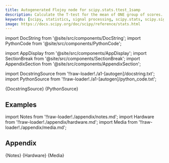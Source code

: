 ```yaml
---
title: Autogenerated Flojoy node for scipy.stats.ttest_1samp
description: Calculate the T-test for the mean of ONE group of scores. This is a test for the null hypothesis that the expected value (mean) of a sample of independent observations `a` is equal to the given population mean, `popmean`.
keywords: [scipy, statistics, signal processing, scipy.stats, scipy.signal, scipy.stats.ttest_1samp]
image: https://docs.scipy.org/doc/scipy/reference/stats.html
---
```


[//]: # (Custom component imports)

import DocString from '@site/src/components/DocString';
import PythonCode from '@site/src/components/PythonCode';

import AppDisplay from '@site/src/components/AppDisplay';
import SectionBreak from '@site/src/components/SectionBreak';
import AppendixSection from '@site/src/components/AppendixSection';

[//]: # (Docstring)

import DocstringSource from '!!raw-loader!./a1-[autogen]/docstring.txt';
import PythonSource from '!!raw-loader!./a1-[autogen]/python_code.txt';


<DocString>{DocstringSource}</DocString>
<PythonCode GLink='SCIPY/stats/TTEST_1SAMP/TTEST_1SAMP.py'>{PythonSource}</PythonCode>


<SectionBreak />

    

[//]: # (Examples)

## Examples

<AppDisplay 
  GLink='SCIPY/stats/TTEST_1SAMP'
  nodeLabel='TTEST_1SAMP'>
</AppDisplay>

<SectionBreak />

    

[//]: # (Appendix)

import Notes from '!!raw-loader!./appendix/notes.md';
import Hardware from '!!raw-loader!./appendix/hardware.md';
import Media from '!!raw-loader!./appendix/media.md';

## Appendix

<AppendixSection index={0} folderPath='nodes/SCIPY/stats/TTEST_1SAMP/appendix/'>{Notes}</AppendixSection>
<AppendixSection index={1} folderPath='nodes/SCIPY/stats/TTEST_1SAMP/appendix/'>{Hardware}</AppendixSection>
<AppendixSection index={2} folderPath='nodes/SCIPY/stats/TTEST_1SAMP/appendix/'>{Media}</AppendixSection>


